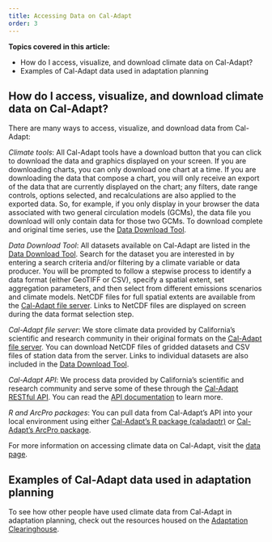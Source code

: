 ```yaml
---
title: Accessing Data on Cal-Adapt
order: 3
---
```


**Topics covered in this article:**

- How do I access, visualize, and download climate data on Cal-Adapt?
- Examples of Cal-Adapt data used in adaptation planning

## How do I access, visualize, and download climate data on Cal-Adapt?

There are many ways to access, visualize, and download data from Cal-Adapt:
 
*Climate tools*: All Cal-Adapt tools have a download button that you can click to download the data and graphics displayed on your screen. If you are downloading charts, you can only download one chart at a time. If you are downloading the data that compose a chart, you will only receive an export of the data that are currently displayed on the chart; any filters, date range controls, options selected, and recalculations are also applied to the exported data. So, for example, if you only display in your browser the data associated with two general circulation models (GCMs), the data file you download will only contain data for those two GCMs. To download complete and original time series, use the [Data Download Tool](/data/download/).
 
*Data Download Tool*: All datasets available on Cal-Adapt are listed in the [Data Download Tool](/data/download/). Search for the dataset you are interested in by entering a search criteria and/or filtering by a climate variable or data producer. You will be prompted to follow a stepwise process to identify a data format (either GeoTIFF or CSV), specify a spatial extent, set aggregation parameters, and then select from different emissions scenarios and climate models. NetCDF files for full spatial extents are available from the <a href="https://albers.cnr.berkeley.edu/data/" target="_blank">Cal-Adapt file server</a>. Links to NetCDF files are displayed on screen during the data format selection step.
 
*Cal-Adapt file server*: We store climate data provided by California’s scientific and research community in their original formats on the <a href="https://albers.cnr.berkeley.edu/data/" target="_blank">Cal-Adapt file server</a>. You can download NetCDF files of gridded datasets and CSV files of station data from the server. Links to individual datasets are also included in the [Data Download Tool](/data/download/).
 
*Cal-Adapt API*: We process data provided by California’s scientific and research community and serve some of these through the <a href="https://api.cal-adapt.org/api/" target="_blank">Cal-Adapt RESTful API</a>. You can read the <a href="https://berkeley-gif.github.io/caladapt-docs/" target="_blank">API documentation</a> to learn more.
 
*R and ArcPro packages*: You can pull data from Cal-Adapt’s API into your local environment using either <a href="https://ucanr-igis.github.io/caladaptr/" target="_blank">Cal-Adapt’s R package (caladaptr)</a> or <a href="https://ucanr-igis.github.io/caladapt-py/" target="_blank">Cal-Adapt’s ArcPro package</a>.

For more information on accessing climate data on Cal-Adapt, visit the [data page](/data/).

## Examples of Cal-Adapt data used in adaptation planning

To see how other people have used climate data from Cal-Adapt in adaptation planning, check out the resources housed on the <a href="https://resilientca.org/search/?q=cal-adapt" target="_blank">Adaptation Clearinghouse</a>.
